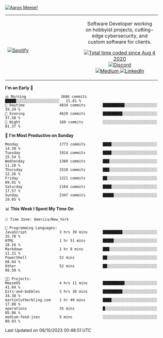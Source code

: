 [![Aaron Meese!](https://user-images.githubusercontent.com/17814535/88975338-a2aabf00-d27f-11ea-963f-8a19608716b4.png)](https://github.com/ajmeese7/readme-ascii "README ASCII")

<!-- Modified from project here: https://github.com/novatorem/novatorem -->
<table width="100%">
  <tr>
  <td width="50%">

&nbsp; <br> [![Spotify](https://ajmeese7.vercel.app/api/spotify)](https://open.spotify.com/user/ajmeese)

  </td>
  <td width="50%">
    <p align="center">
    Software Developer working on hobbyist projects, cutting-edge cybersecurity, and custom software for clients.
    </p>
    <p align="center">
      <a href="https://wakatime.com/@f726891d-3b02-46cd-9b60-e8c59f9e2b14">
        <img src="https://wakatime.com/badge/user/f726891d-3b02-46cd-9b60-e8c59f9e2b14.svg" alt="Total time coded since Aug 4 2020" title="WakaTime" />
      </a>
      <a href="http://link.aaronmeese.com/discord">
        <img src="https://img.shields.io/badge/discord-ajmeese7%234835-369?style=flat-square&logo=discord&logoColor=white&color=purple" alt="Discord" title="Discord">
      </a>
      <br />
      <a href="https://link.aaronmeese.com/medium">
        <img src="https://img.shields.io/badge/medium-ajmeese7-1DB954?style=flat-square&logo=medium&logoColor=white" alt="Medium" title="Medium">
      </a>
      <a href="https://link.aaronmeese.com/linkedin">
        <img src="https://img.shields.io/badge/linkedIn-aaronmeese-1DB954?style=flat-square&logo=linkedin&logoColor=white&color=blue" alt="LinkedIn" title="LinkedIn">
      </a>
    </p>
  </td>

</table>

[//]: <> (The `&nbsp;` is to have Aphelion take up more space)

<!--START_SECTION:waka-->
**I'm an Early 🐤** 

```text
🌞 Morning                2686 commits        █████░░░░░░░░░░░░░░░░░░░░   21.81 % 
🌆 Daytime                4834 commits        ██████████░░░░░░░░░░░░░░░   39.24 % 
🌃 Evening                4629 commits        █████████░░░░░░░░░░░░░░░░   37.58 % 
🌙 Night                  169 commits         ░░░░░░░░░░░░░░░░░░░░░░░░░   01.37 % 
```
📅 **I'm Most Productive on Sunday** 

```text
Monday                   1773 commits        ████░░░░░░░░░░░░░░░░░░░░░   14.39 % 
Tuesday                  1914 commits        ████░░░░░░░░░░░░░░░░░░░░░   15.54 % 
Wednesday                1389 commits        ███░░░░░░░░░░░░░░░░░░░░░░   11.28 % 
Thursday                 1510 commits        ███░░░░░░░░░░░░░░░░░░░░░░   12.26 % 
Friday                   1221 commits        ██░░░░░░░░░░░░░░░░░░░░░░░   09.91 % 
Saturday                 2164 commits        ████░░░░░░░░░░░░░░░░░░░░░   17.57 % 
Sunday                   2347 commits        █████░░░░░░░░░░░░░░░░░░░░   19.05 % 
```


📊 **This Week I Spent My Time On** 

```text
🕑︎ Time Zone: America/New_York

💬 Programming Languages: 
JavaScript               3 hrs 39 mins       █████████░░░░░░░░░░░░░░░░   35.78 % 
HTML                     1 hr 51 mins        █████░░░░░░░░░░░░░░░░░░░░   18.16 % 
Markdown                 1 hr 8 mins         ███░░░░░░░░░░░░░░░░░░░░░░   11.21 % 
PowerShell               52 mins             ██░░░░░░░░░░░░░░░░░░░░░░░   08.64 % 
Other                    52 mins             ██░░░░░░░░░░░░░░░░░░░░░░░   08.50 % 

🐱‍💻 Projects: 
MeeseOS                  4 hrs 11 mins       ██████████░░░░░░░░░░░░░░░   41.04 % 
bits-and-bobbles         3 hrs 30 mins       █████████░░░░░░░░░░░░░░░░   34.38 % 
martinlutherbling.com    1 hr 49 mins        ████░░░░░░░░░░░░░░░░░░░░░   17.80 % 
operations               35 mins             █░░░░░░░░░░░░░░░░░░░░░░░░   05.86 % 
medium-feed-json         5 mins              ░░░░░░░░░░░░░░░░░░░░░░░░░   00.93 % 
```


 Last Updated on 06/10/2023 00:48:51 UTC
<!--END_SECTION:waka-->
